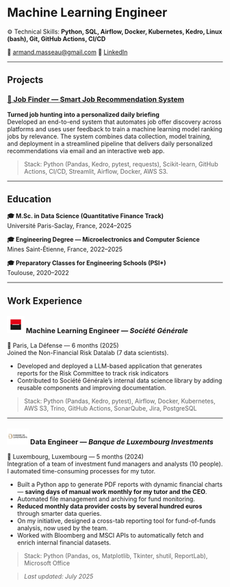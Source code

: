 # Machine Learning Engineer

⚙️ Technical Skills: **Python, SQL, Airflow, Docker, Kubernetes, Kedro, Linux (bash), Git, GitHub Actions, CI/CD**

📧 armand.masseau@gmail.com 
🔗 [LinkedIn](https://www.linkedin.com/in/armand-masseau)  

---

## Projects

### [📌 Job Finder — Smart Job Recommendation System](https://github.com/armandmasseaugit/job_finder)

**Turned job hunting into a personalized daily briefing**  
Developed an end-to-end system that automates job offer discovery across platforms and uses user feedback to train a machine learning model ranking jobs by relevance. The system combines data collection, model training, and deployment in a streamlined pipeline that delivers daily personalized recommendations via email and an interactive web app.  
> Stack: Python (Pandas, Kedro, pytest, requests), Scikit-learn, GitHub Actions, CI/CD, Streamlit, Airflow, Docker, AWS S3.

---

## Education

**🎓 M.Sc. in Data Science (Quantitative Finance Track)**  
Université Paris-Saclay, France, 2024–2025  

**🎓 Engineering Degree — Microelectronics and Computer Science**  
Mines Saint-Étienne, France, 2022–2025  

**🎓 Preparatory Classes for Engineering Schools (PSI\*)**  
Toulouse, 2020–2022

---

## Work Experience

### <img src="assets/img/sg_logo.png" alt="Société Générale" width="40"/> Machine Learning Engineer — *Société Générale*  
📍 Paris, La Défense — 6 months (2025) \
Joined the Non-Financial Risk Datalab (7 data scientists). 
- Developed and deployed a LLM-based application that generates reports for the Risk Committee to track risk indicators
- Contributed to Société Générale’s internal data science library by adding reusable components and improving documentation.
> Stack: Python (Pandas, Kedro, pytest), Airflow, Docker, Kubernetes, AWS S3, Trino, GitHub Actions, SonarQube, Jira, PostgreSQL

---

### <img src="assets/img/bli_logo.png" alt="BLI" width="50"/> Data Engineer — *Banque de Luxembourg Investments*  
📍 Luxembourg, Luxembourg — 5 months (2024) \
Integration of a team of investment fund managers and analysts (10 people). I automated time-consuming processes for my tutor.
- Built a Python app to generate PDF reports with dynamic financial charts — **saving days of manual work monthly for my tutor and the CEO**.
- Automated file management and archiving for fund monitoring.
- **Reduced monthly data provider costs by several hundred euros** through smarter data queries.
- On my initiative, designed a cross-tab reporting tool for fund-of-funds analysis, now used by the team.
- Worked with Bloomberg and MSCI APIs to automatically fetch and enrich internal financial datasets.
> Stack: Python (Pandas, os, Matplotlib, Tkinter, shutil, ReportLab), Microsoft Office


> *Last updated: July 2025*
